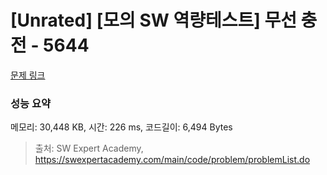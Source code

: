 # [Unrated] [모의 SW 역량테스트] 무선 충전 - 5644 

[문제 링크](https://swexpertacademy.com/main/code/problem/problemDetail.do?contestProbId=AWXRDL1aeugDFAUo) 

### 성능 요약

메모리: 30,448 KB, 시간: 226 ms, 코드길이: 6,494 Bytes



> 출처: SW Expert Academy, https://swexpertacademy.com/main/code/problem/problemList.do